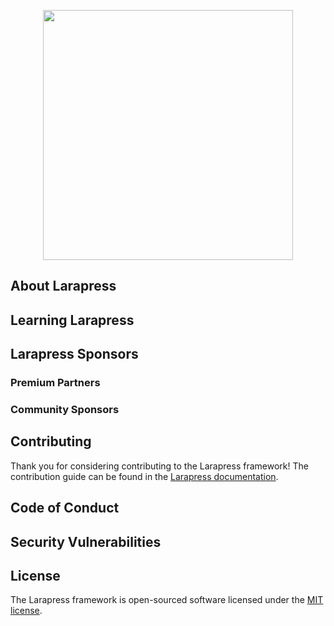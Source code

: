<p align="center"><img src="https://drive.google.com/uc?export=view&id=15BXsKkFiu1pUzomXWK7fSt-HG-rft3Qi" width="400"></p>

## About Larapress



## Learning Larapress



## Larapress Sponsors



### Premium Partners



### Community Sponsors



## Contributing

Thank you for considering contributing to the Larapress framework! The contribution guide can be found in the [Larapress documentation](https://Larapress.com/docs/contributions).

## Code of Conduct



## Security Vulnerabilities



## License

The Larapress framework is open-sourced software licensed under the [MIT license](https://opensource.org/licenses/MIT).
